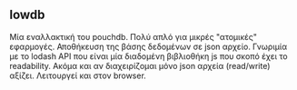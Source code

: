 ## lowdb

Μία εναλλακτική του pouchdb.
Πολύ απλό για μικρές "ατομικές" εφαρμογές.
Αποθήκευση της βάσης δεδομένων σε json αρχείο.
Γνωριμία με το lodash API που είναι μία διαδομένη βιβλιοθήκη js που σκοπό έχει το readability.
Ακόμα και αν διαχειρίζομαι μόνο json αρχεία (read/write) αξίζει.
Λειτουργεί και στον browser.
